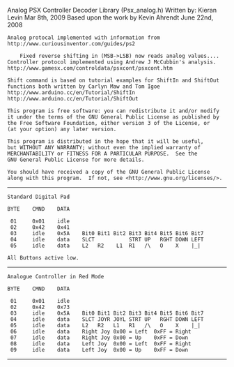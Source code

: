 Analog PSX Controller Decoder Library (Psx_analog.h)
	Written by: Kieran Levin Mar 8th, 2009
	Based upon the work by Kevin Ahrendt June 22nd, 2008

	Analog protocal implemented with information from 
	http://www.curiousinventor.com/guides/ps2

		Fixed reverse shifting in (MSB->LSB) now reads analog values....
	Controller protocol implemented using Andrew J McCubbin's analysis.
	http://www.gamesx.com/controldata/psxcont/psxcont.htm
	
	Shift command is based on tutorial examples for ShiftIn and ShiftOut
	functions both written by Carlyn Maw and Tom Igoe
	http://www.arduino.cc/en/Tutorial/ShiftIn
	http://www.arduino.cc/en/Tutorial/ShiftOut
	
    This program is free software: you can redistribute it and/or modify
    it under the terms of the GNU General Public License as published by
    the Free Software Foundation, either version 3 of the License, or
    (at your option) any later version.

    This program is distributed in the hope that it will be useful,
    but WITHOUT ANY WARRANTY; without even the implied warranty of
    MERCHANTABILITY or FITNESS FOR A PARTICULAR PURPOSE.  See the
    GNU General Public License for more details.

    You should have received a copy of the GNU General Public License
    along with this program.  If not, see <http://www.gnu.org/licenses/>.
--------------------------------------------------------------------------------
    Standard Digital Pad

    BYTE    CMND    DATA

     01     0x01    idle
     02     0x42    0x41
     03     idle    0x5A    Bit0 Bit1 Bit2 Bit3 Bit4 Bit5 Bit6 Bit7
     04     idle    data    SLCT           STRT UP   RGHT DOWN LEFT
     05     idle    data    L2   R2    L1  R1   /\   O    X    |_|

    All Buttons active low.

--------------------------------------------------------------------------------
    Analogue Controller in Red Mode

    BYTE    CMND    DATA

     01     0x01    idle
     02     0x42    0x73
     03     idle    0x5A    Bit0 Bit1 Bit2 Bit3 Bit4 Bit5 Bit6 Bit7
     04     idle    data    SLCT JOYR JOYL STRT UP   RGHT DOWN LEFT
     05     idle    data    L2   R2   L1   R1   /\   O    X    |_|
     06     idle    data    Right Joy 0x00 = Left  0xFF = Right
     07     idle    data    Right Joy 0x00 = Up    0xFF = Down
     08     idle    data    Left Joy  0x00 = Left  0xFF = Right
     09     idle    data    Left Joy  0x00 = Up    0xFF = Down
--------------------------------------------------------------------------------
